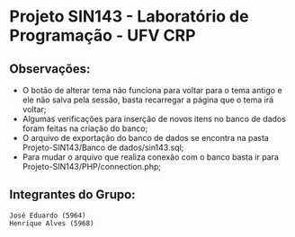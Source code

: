 # Projeto SIN143 - Laboratório de Programação - UFV CRP



## Observações: 
 - O botão de alterar tema não funciona para voltar para o tema antigo e ele não salva pela sessão, basta recarregar a página que o tema irá voltar;
 - Algumas verificações para inserção de novos itens no banco de dados foram feitas na criação do banco;
 - O arquivo de exportação do banco de dados se encontra na pasta Projeto-SIN143/Banco de dados/sin143.sql;
 - Para mudar o arquivo que realiza conexão com o banco basta ir para Projeto-SIN143/PHP/connection.php;

## Integrantes do Grupo: 
	José Eduardo (5964)
	Henrique Alves (5968)
